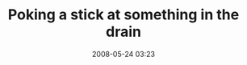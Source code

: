 ---
title: "Poking a stick at something in the drain"
layout: picture
picture: "/assets/camera-roll/2008/2008-05-24-poking-a-stick-at-something-in-the-drain/recon-2-025.jpg"
thumbnail: "/assets/camera-roll/2008/2008-05-24-poking-a-stick-at-something-in-the-drain/recon-2-025-thumbnail.jpg"
date: 2008-05-24 03:23
tags:
  - Drain
  - Recon 2
  - Lake Phalen
  - Urban Exploration
  - Photograph
---